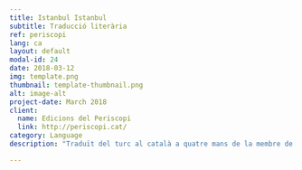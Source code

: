 ```yaml
---
title: Istanbul Istanbul
subtitle: Traducció literària
ref: periscopi
lang: ca
layout: default
modal-id: 24
date: 2018-03-12
img: template.png
thumbnail: template-thumbnail.png
alt: image-alt
project-date: March 2018
client:
  name: Edicions del Periscopi
  link: http://periscopi.cat/
category: Language 
description: "Traduït del turc al català a quatre mans de la membre de Col.lectivaT, Pelin Doğan, i del traductor i corrector, Miquel Saumell, i publicat per Edicions del Periscopi, <a href='http://periscopi.cat/antipoda/item/istanbul-istanbul'><i>Istanbul Istanbul</i></a> de Burhan Sönmez ens presenta quatre homes tancats en una cel.la subterrània d’un centre d’interrogatoris secret, que expliquen contes, les seves vivències, els seus somnis i malsons, i les seves esperances sobre diverses Istanbuls, per tal de curar-se de les ferides físiques i emocionals de la tortura. Edicions del Periscopi és una editorial independent, jove i valenta que publica bona literatura en català. Aposta tant per autors catalans com per traduccions d’altres llengües, i tenen clar que aquesta aposta consisteix a incorporar a la cultura catalana noms que aportin atreviment, modernitat i novetat. 'Molt poètica i alhora molt a prop de la narrativa oral, el lector d’Istanbul Istanbul trobarà unes planes molt ben escrites i així mateix molt ben traduïdes.' Xavier Cortadellas, <a href='http://www.elpuntavui.cat/cultura/article/19-cultura/1382883-la-ciutat-de-les-ciutats.html'>el Punt avui</a>. '<i>Istanbul Istanbul</i> és una obra colpidora i punyent perquè sacseja la sensibilitat del lector; però alhora és una obra tendra, emotiva i lluminosa perquè converteix l’esperança i la imaginació en els pilars de l’enteniment.' Marta Vilà, <a href='https://www.nuvol.com/critica/istanbul-entre-el-decamero-i-dostoievski-foto/'>Núvol</a>. 'L’agresta bellesa d’aquest llibre es veu subratllada amb l’encert de la traducció. Doğan i Saumell transmeten una llunyania pròxima. És comparable i comprensible aquest dia a dia enyorat dels protagonistes. Però, alhora, aquesta Istanbul somiada és desconeguda, fa venir ganes de conèixer-la, de saber-ne el sabor exacte. Com aquella boirina que flota damunt el mar, la Istanbul es fa present, desconeguda i familiar alhora. La ciutat del terror i del desig ens fa examinar els nostres propis valors.' Simona Škrabec, <a href='https://llegim.ara.cat/ficcio/Davant-dolor-Dels-altres_0_2009199093.html'>Ara Llegim, Diari Ara</a>."

---
```

